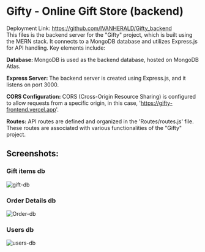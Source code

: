 # Gifty - Online Gift Store (backend)
Deployment Link: https://github.com/IVANHERALD/Gifty_backend <br/>
This files is the backend server for the "Gifty" project, which is built using the MERN stack. It connects to a MongoDB database and utilizes Express.js for API handling. Key elements include:

<b>Database: </b> MongoDB is used as the backend database, hosted on MongoDB Atlas.

<b>Express Server: </b>The backend server is created using Express.js, and it listens on port 3000.

<b>CORS Configuration:</b> CORS (Cross-Origin Resource Sharing) is configured to allow requests from a specific origin, in this case, 'https://gifty-frontend.vercel.app'.  

<b>Routes:</b> API routes are defined and organized in the 'Routes/routes.js' file. These routes are associated with various functionalities of the "Gifty" project.

## Screenshots:
### Gift items db
![gift-db](https://github.com/IVANHERALD/Gifty_Frontend/assets/72930008/aaa6d6dc-db8b-4e8d-89e7-7eae56e4d55d)  
### Order Details db  

![Order-db](https://github.com/IVANHERALD/Gifty_Frontend/assets/72930008/b1261ee3-adf1-4a7a-ac77-70fe69626b0d)

### Users db
![users-db](https://github.com/IVANHERALD/Gifty_Frontend/assets/72930008/00b61f80-2320-45ba-a979-b6dd411067a5)

